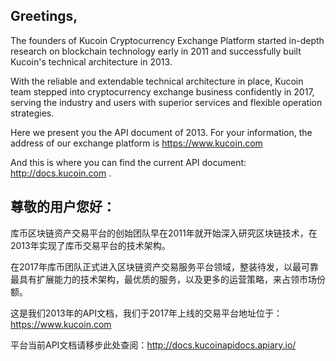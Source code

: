 ## Greetings,


The founders of Kucoin Cryptocurrency Exchange Platform started in-depth research on blockchain technology early in 2011 and successfully built Kucoin's technical architecture in 2013.

With the reliable and extendable technical architecture in place, Kucoin team stepped into cryptocurrency exchange business confidently in 2017, serving the industry and users with superior services and flexible operation strategies.

Here we present you the API document of 2013. For your information, the address of our exchange platform is https://www.kucoin.com

And this is where you can find the current API document: http://docs.kucoin.com .


## 尊敬的用户您好：

库币区块链资产交易平台的创始团队早在2011年就开始深入研究区块链技术，在2013年实现了库币交易平台的技术架构。

在2017年库币团队正式进入区块链资产交易服务平台领域，整装待发，以最可靠最具有扩展能力的技术架构，最优质的服务，以及更多的运营策略，来占领市场份额。

这是我们2013年的API文档，我们于2017年上线的交易平台地址位于：https://www.kucoin.com

平台当前API文档请移步此处查阅：http://docs.kucoinapidocs.apiary.io/ 
